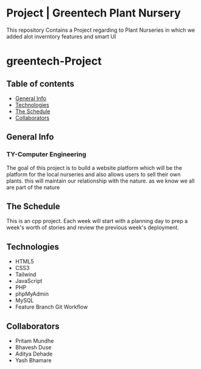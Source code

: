 # Project | Greentech Plant Nursery
This repository Contains a Project regarding to Plant Nurseries in which we added alot inverntory features and smart UI 
# greentech-Project

## Table of contents
* [General Info](#general-info)
* [Technologies](#technologies)
* [The Schedule](#the-schedule)
* [Collaborators](#collaborators)

## General Info
### TY-Computer Engineering

The goal of this project is to build a website platform which will be the platform for the local nurseries and also allows users to sell their own plants. this will maintain our relationship with the nature. as we know we all are part of the nature

## The Schedule
This is an cpp project. Each week will
start with a planning day to prep a week's
worth of stories and review the previous
week's deployment.

## Technologies
* HTML5
* CSS3
* Tailwind
* JavaScript
* PHP
* phpMyAdmin
* MySQL
* Feature Branch Git Workflow

## Collaborators
* Pritam Mundhe
* Bhavesh Duse
* Aditya Dehade
* Yash Bhamare

